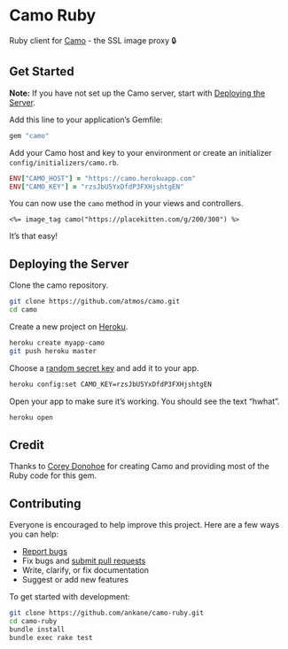 # Camo Ruby

Ruby client for [Camo](https://github.com/atmos/camo) - the SSL image proxy :lock:

## Get Started

**Note:** If you have not set up the Camo server, start with [Deploying the Server](#deploying-the-server).

Add this line to your application’s Gemfile:

```ruby
gem "camo"
```

Add your Camo host and key to your environment or create an initializer `config/initializers/camo.rb`.

```ruby
ENV["CAMO_HOST"] = "https://camo.herokuapp.com"
ENV["CAMO_KEY"] = "rzsJbU5YxDfdP3FXHjshtgEN"
```

You can now use the `camo` method in your views and controllers.

```erb
<%= image_tag camo("https://placekitten.com/g/200/300") %>
```

It’s that easy!

## Deploying the Server

Clone the camo repository.

```sh
git clone https://github.com/atmos/camo.git
cd camo
```

Create a new project on [Heroku](https://www.heroku.com/).

```sh
heroku create myapp-camo
git push heroku master
```

Choose a [random secret key](https://www.random.org/passwords/?num=20&len=24&format=html&rnd=new) and add it to your app.

```sh
heroku config:set CAMO_KEY=rzsJbU5YxDfdP3FXHjshtgEN
```

Open your app to make sure it’s working. You should see the text “hwhat”.

```sh
heroku open
```

## Credit

Thanks to [Corey Donohoe](https://github.com/atmos) for creating Camo and providing most of the Ruby code for this gem.

## Contributing

Everyone is encouraged to help improve this project. Here are a few ways you can help:

- [Report bugs](https://github.com/ankane/camo-ruby/issues)
- Fix bugs and [submit pull requests](https://github.com/ankane/camo-ruby/pulls)
- Write, clarify, or fix documentation
- Suggest or add new features

To get started with development:

```sh
git clone https://github.com/ankane/camo-ruby.git
cd camo-ruby
bundle install
bundle exec rake test
```

